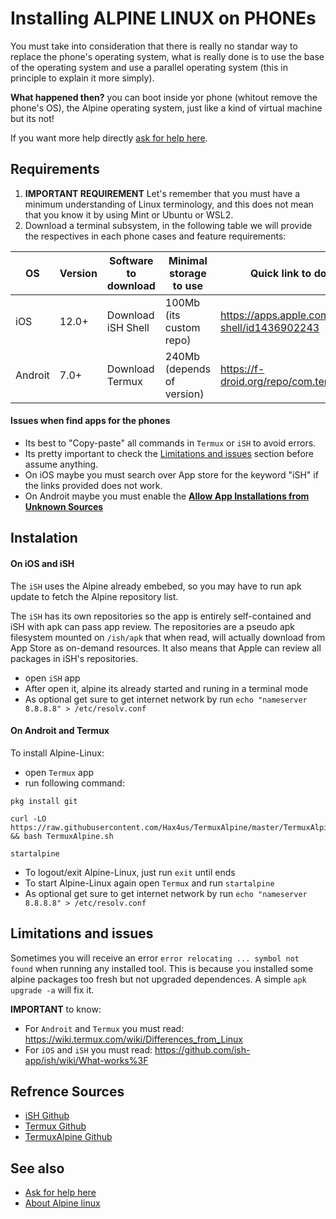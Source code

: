 # Installing ALPINE LINUX on PHONEs

You must take into consideration that there is really no standar way to replace 
the phone's operating system, what is really done is to use the base of 
the operating system and use a parallel operating system 
(this in principle to explain it more simply).

**What happened then?** you can boot inside yor phone (whitout remove the phone's OS), 
the Alpine operating system, just like a kind of virtual machine but its not!

If you want more help directly [ask for help here](../README.md#help-online-directly).

## Requirements

1. **IMPORTANT REQUIREMENT** Let's remember that you must have a minimum understanding 
of Linux terminology, and this does not mean that you know it by using Mint or Ubuntu or WSL2.
2. Download a terminal subsystem, in the following table we will provide the respectives 
in each phone cases and feature requirements:

| OS      | Version | Software to download | Minimal storage to use     | Quick link to download                                |
| ------- | ------- | -------------------- | -------------------------- | ----------------------------------------------------- |
| iOS     | 12.0+   | Download iSH Shell   | 100Mb (its custom repo)    | https://apps.apple.com/us/app/ish-shell/id1436902243  |
| Androit | 7.0+    | Download Termux      | 240Mb (depends of version) |  https://f-droid.org/repo/com.termux_118.apk           |

#### Issues when find apps for the phones

* Its best to "Copy-paste" all commands in `Termux` or `iSH` to avoid errors.
* Its pretty important to check the [Limitations and issues](#limitations-and-issues) section before assume anything.
* On iOS maybe you must search over App store for the keyword "iSH" if the links provided does not work.
* On Androit maybe you must enable the **[Allow App Installations from Unknown Sources](phones-androit-allow-external-apps-install.md)**

## Instalation

#### On iOS and iSH

The `iSH` uses the Alpine already embebed, so you may have to run apk update to fetch the Alpine repository list.

The `iSH` has its own repositories so the app is entirely self-contained and iSH with apk can pass app review. 
The repositories are a pseudo apk filesystem mounted on `/ish/apk` that when read, will actually download 
from App Store as on-demand resources. It also means that Apple can review all packages in iSH's repositories.

* open `iSH` app
* After open it, alpine its already started and runing in a terminal mode
* As optional get sure to get internet network by run `echo "nameserver 8.8.8.8" > /etc/resolv.conf`

#### On Androit and Termux

To install Alpine-Linux:

* open `Termux` app 
* run following command:

```
pkg install git

curl -LO https://raw.githubusercontent.com/Hax4us/TermuxAlpine/master/TermuxAlpine.sh && bash TermuxAlpine.sh

startalpine
```

* To logout/exit Alpine-Linux, just run `exit` until ends
* To start Alpine-Linux again open `Termux` and run `startalpine`
* As optional get sure to get internet network by run `echo "nameserver 8.8.8.8" > /etc/resolv.conf`


## Limitations and issues

Sometimes you will receive an error `error relocating ... symbol not found` when running any installed tool. 
This is because you installed some alpine packages too fresh but not upgraded dependences. 
A simple `apk upgrade -a` will fix it.

**IMPORTANT** to know:

* For `Androit` and `Termux` you must read: https://wiki.termux.com/wiki/Differences_from_Linux
* For `iOS` and `iSH` you must read: https://github.com/ish-app/ish/wiki/What-works%3F

##  Refrence Sources

* [iSH Github](https://github.com/ish-app/ish)
* [Termux Github](https://github.com/termux)  
* [TermuxAlpine Github](https://github.com/Hax4us/TermuxAlpine)

## See also

* [Ask for help here](../README.md#help-online-directly)
* [About Alpine linux](../../alpine/about.md)


